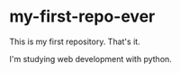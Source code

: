 # my-first-repo-ever
This is my first repository. That's it.

I'm studying web development with python.

